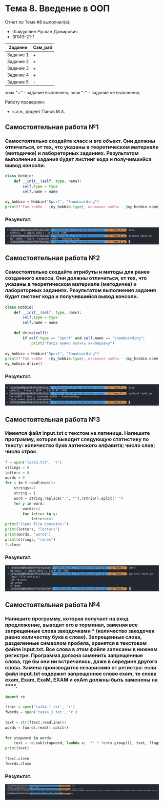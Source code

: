 # Тема 8. Введение в ООП
Отчет по Теме #8 выполнил(а):
- Шайдуллин Руслан Дамирович
- ЗПИЭ-21-1

| Задание | Сам_раб |
| ------  | ------ |
| Задание 1 | + |
| Задание 2 | + |
| Задание 3 | + |
| Задание 4 | + |
| Задание 5 | - |

знак "+" - задание выполнено; знак "-" - задание не выполнено;

Работу проверили:
- к.э.н., доцент Панов М.А.

## Самостоятельная работа №1
### Самостоятельно создайте класс и его объект. Они должны отличаться, от тех, что указаны в теоретическом материале (методичке) и лабораторных заданиях. Результатом выполнения задания будет листинг кода и получившийся вывод консоли.

```python
class Hobbie:
    def __init__(self, type, name):
        self.type = type
        self.name = name

my_hobbie = Hobbie("Sport", "Snowboarding")
print(f'Тип хобби - {my_hobbie.type}, название хобби - {my_hobbie.name}')
```
### Результат.
![Меню](https://github.com/stratch1989/ProgramEngineering/blob/Theme_8/img/task1.png)

## Самостоятельная работа №2
### Самостоятельно создайте атрибуты и методы для ранее созданного класса. Они должны отличаться, от тех, что указаны в теоретическом материале (методичке) и лабораторных заданиях. Результатом выполнения задания будет листинг кода и получившийся вывод консоли.

```python
class Hobbie:
    def __init__(self, type, name):
        self.type = type
        self.name = name

    def drive(self):
        if self.type == "Sport" and self.name == "Snowboarding":
            print("Тогда нужно купить экиперовку")

my_hobbie = Hobbie("Sport", "Snowboarding")
print(f'Тип хобби - {my_hobbie.type}, название хобби - {my_hobbie.name}')
my_hobbie.drive()
```
### Результат.
![Меню](https://github.com/stratch1989/ProgramEngineering/blob/Theme_8/img/task2.png)

## Самостоятельная работа №3
### Имеется файл input.txt с текстом на латинице. Напишите программу, которая выводит следующую статистику по тексту: количество букв латинского алфавита; число слов; число строк.

```python
f = open('task3.txt', 'r')
strings = 0
letters = 0
words = 0
for i in f.readlines():
    strings+=1
    string = i
    word = string.replace(".", "").rstrip().split(" ")
    for y in word:
        words+=1
        for letter in y:
            letters+=1
print("Input file contains:")
print(letters, "letters")
print(words, "words")
print(strings, "lines")
f.close
```
### Результат.
![Меню](https://github.com/stratch1989/ProgramEngineering/blob/Theme_7/img/task3.png)
  
## Самостоятельная работа №4
### Напишите программу, которая получает на вход предложение, выводит его в терминал, заменяя все запрещенные слова звездочками * (количество звездочек равно количеству букв в слове). Запрещенные слова, разделенные символом пробела, хранятся в текстовом файле input.txt. Все слова в этом файле записаны в нижнем регистре. Программа должна заменить запрещенные слова, где бы они ни встречались, даже в середине другого слова. Замена производится независимо от регистра: если файл input.txt содержит запрещенное слово exam, то слова exam, Exam, ExaM, EXAM и exAm должны быть заменены на ****.

```python
import re

ftext = open('task4_1.txt', 'r')
fwords = open('task4_2.txt', 'r')

text = str(ftext.readline())
words = fwords.read().split()

for stopword in words:
    text = re.sub(stopword, lambda x: '*' * len(x.group()), text, flags=re.IGNORECASE)
print(text)

ftext.close
fwords.close
```
### Результат.
![Меню](https://github.com/stratch1989/ProgramEngineering/blob/Theme_7/img/task4.png)